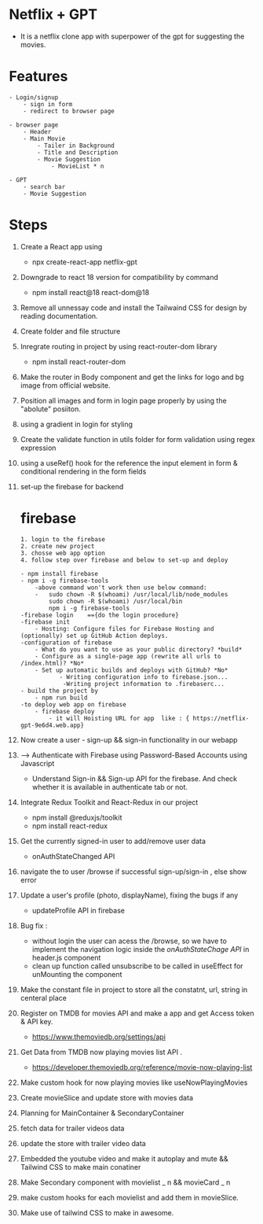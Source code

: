 # Netflix + GPT

- It is a netflix clone app with superpower of the gpt for suggesting the movies.

# Features

    - Login/signup
        - sign in form
        - redirect to browser page

    - browser page
        - Header
        - Main Movie
            - Tailer in Background
            - Title and Description
            - Movie Suggestion
                - MovieList * n

    - GPT
        - search bar
        - Movie Suggestion

# Steps

1.  Create a React app using

    - npx create-react-app netflix-gpt

2.  Downgrade to react 18 version for compatibility by command

    - npm install react@18 react-dom@18

3.  Remove all unnessay code and install the Tailwaind CSS for design by reading documentation.

4.  Create folder and file structure

5.  Inregrate routing in project by using react-router-dom library

    - npm install react-router-dom

6.  Make the router in Body component and get the links for logo and bg image from official website.

7.  Position all images and form in login page properly by using the "abolute" posiiton.

8.  using a gradient in login for styling

9.  Create the validate function in utils folder for form validation using regex expression

10. using a useRef() hook for the reference the input element in form & conditional rendering in the form fields

11. set-up the firebase for backend

    # firebase

        1. login to the firebase
        2. create new project
        3. chosse web app option
        4. follow step over firebase and below to set-up and deploy

        - npm install firebase
        - npm i -g firebase-tools
            -above command won't work then use below command:
            -   sudo chown -R $(whoami) /usr/local/lib/node_modules
                sudo chown -R $(whoami) /usr/local/bin
                npm i -g firebase-tools
        -firebase login    =={do the login procedure}
        -firebase init
            - Hosting: Configure files for Firebase Hosting and (optionally) set up GitHub Action deploys.
        -configuration of firebase
            - What do you want to use as your public directory? *build*
            - Configure as a single-page app (rewrite all urls to /index.html)? *No*
            - Set up automatic builds and deploys with GitHub? *No*
                   - Writing configuration info to firebase.json...
                    -Writing project information to .firebaserc...
        - build the project by
            - npm run build
        -to deploy web app on firebase
            - firebase deploy
                - it will Hoisting URL for app  like : { https://netflix-gpt-9e6d4.web.app}

12. Now create a user - sign-up && sign-in functionality in our webapp

13. --> Authenticate with Firebase using Password-Based Accounts using Javascript

    - Understand Sign-in && Sign-up API for the firebase. And check whether it is available in authenticate tab or not.

14. Integrate Redux Toolkit and React-Redux in our project

    - npm install @reduxjs/toolkit
    - npm install react-redux

15. Get the currently signed-in user to add/remove user data

    - onAuthStateChanged API

16. navigate the to user /browse if successful sign-up/sign-in , else show error

17. Update a user's profile (photo, displayName), fixing the bugs if any

    - updateProfile API in firebase

18. Bug fix :

    - without login the user can acess the /browse, so we have to implement the navigation logic inside the _onAuthStateChage API_ in header.js component
    - clean up function called unsubscribe to be called in useEffect for unMounting the component

19. Make the constant file in project to store all the constatnt, url, string in centeral place

20. Register on TMDB for movies API and make a app and get Access token & API key.

    - https://www.themoviedb.org/settings/api

21. Get Data from TMDB now playing movies list API .

    - https://developer.themoviedb.org/reference/movie-now-playing-list

22. Make custom hook for now playing movies like useNowPlayingMovies

23. Create movieSlice and update store with movies data

24. Planning for MainContainer & SecondaryContainer

25. fetch data for trailer videos data

26. update the store with trailer video data

27. Embedded the youtube video and make it autoplay and mute && Tailwind CSS to make main conatiner

28. Make Secondary component with movielist _ n && movieCard _ n

29. make custom hooks for each movielist and add them in movieSlice.

30. Make use of tailwind CSS to make in awesome.
